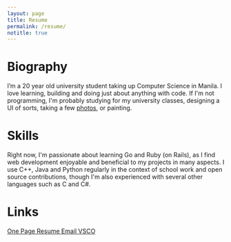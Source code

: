 ```yaml
---
layout: page
title: Resume
permalink: /resume/
notitle: true
---
```

# Biography
I’m a 20 year old university student taking up Computer Science in Manila. I love learning, building and doing just about anything with code. If I'm not programming, I'm probably studying for my university classes, designing a UI of sorts, taking a few [photos](http://diezcami.vsco.co), or painting.

# Skills
Right now, I'm passionate about learning Go and Ruby (on Rails), as I find web development enjoyable and beneficial to my projects in many aspects. I use C++, Java and Python regularly in the context of school work and open source contributions, though I'm also experienced with several other languages such as C and C#. 

# Links
<div style="text-align: left">
    <a class="resume" href="{{ site.baseurl }}/resources/content/resume.pdf" target="_blank">
      <i class="fa fa-download"></i> One Page Resume
    </a>
    <a class="link" href="mailto:diezcami@gmail.com" target="_blank">
      <i class="fa fa-envelope"></i> Email
    </a> 
    <a class="link" href='http://diezcami.vsco.co' target="_blank">
      <i class="fa fa-camera-retro"></i> VSCO
    </a> 
    <!-- 
    <a class="link" href='http://twitter.com' target="_blank">
      <i class="fa fa-twitter"></i> Twitter
    </a> -->
</div>
